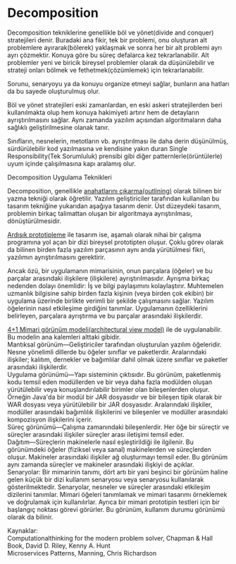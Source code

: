 # Decomposition

Decomposition tekniklerine genellikle böl ve yönet(divide and conquer) stratejileri denir. Buradaki ana fikir, tek bir problemi, onu oluşturan alt problemlere ayırarak(bölerek) yaklaşmak ve sonra her bir alt problemi ayrı ayrı çözmektir. Konuya göre bu süreç defalarca kez tekrarlanabilir.
Alt problemler yeni ve biricik bireysel problemler olarak da düşünülebilir ve strateji onları bölmek ve fethetmek(çözümlemek) için tekrarlanabilir.

Sorunu, senaryoyu ya da konuyu organize etmeyi sağlar, bunların ana hatları da bu sayede oluşturulmuş olur. 

Böl ve yönet stratejileri eski zamanlardan, en eski askeri stratejilerden beri kullanılmakta olup hem konuya hakimiyeti artırır hem de detayların ayrıştırılmasını sağlar. Aynı zamanda yazılım açısından algoritmaların daha sağlıklı geliştirilmesine olanak tanır.

Sınıfların, nesnelerin, metotların vb. ayrıştırılması ile daha derin düşünülmüş, sürdürülebilir kod yazılmasına ve kendisine yakın duran Single Responsibility(Tek Sorumluluk) prensibi gibi diğer patternlerle(örüntülerle) uyum içinde çalışılmasına kapı aralamış olur.

Decomposition Uygulama Teknikleri

Decomposition, genellikle <ins>anahatlarını çıkarma(outlining)</ins> olarak bilinen bir yazma tekniği olarak öğretilir. Yazılım geliştiriciler tarafından kullanılan bu tasarım tekniğine yukarıdan aşağıya tasarım denir. Üst düzeydeki tasarım, problemin birkaç talimattan oluşan bir algoritmaya ayrıştırılması, dönüştürülmesidir. 

<ins>Ardışık prototipleme</ins> ile tasarım ise, aşamalı olarak nihai bir çalışma programına yol açan bir dizi bireysel prototipten oluşur. Çoklu görev olarak da bilinen birden fazla yazılım parçasının aynı anda yürütülmesi fikri, yazılımın ayrıştırılmasını gerektirir.

Ancak özü, bir uygulamanın mimarisinin, onun parçalara (öğeler) ve bu parçalar arasındaki ilişkilere (ilişkilere) ayrıştırılmasıdır. Ayrışma birkaç nedenden dolayı önemlidir: İş ve bilgi paylaşımını kolaylaştırır. Muhtemelen uzmanlık bilgisine sahip birden fazla kişinin (veya birden çok ekibin) bir uygulama üzerinde birlikte verimli bir şekilde çalışmasını sağlar. Yazılım öğelerinin nasıl etkileşime girdiğini tanımlar. Uygulamanın özelliklerini belirleyen, parçalara ayrıştırma ve bu parçalar arasındaki ilişkilerdir.

<ins>4+1 Mimari görünüm modeli(architectural view model)</ins> ile de uygulanabilir. Bu modelin ana kalemleri alttaki gibidir.  
Mantıksal görünüm—Geliştiriciler tarafından oluşturulan yazılım öğeleridir. Nesne yönelimli dillerde bu öğeler sınıflar ve paketlerdir. Aralarındaki ilişkiler; kalıtım, dernekler ve bağımlılar dahil olmak üzere sınıflar ve paketler arasındaki ilişkilerdir.  
Uygulama görünümü—Yapı sisteminin çıktısıdır. Bu görünüm, paketlenmiş kodu temsil eden modüllerden ve bir veya daha fazla modülden oluşan yürütülebilir veya konuşlandırılabilir birimler olan bileşenlerden oluşur. Örneğin Java'da bir modül bir JAR dosyasıdır ve bir bileşen tipik olarak bir WAR dosyası veya yürütülebilir bir JAR dosyasıdır. Aralarındaki ilişkiler, modüller arasındaki bağımlılık ilişkilerini ve bileşenler ve modüller arasındaki kompozisyon ilişkilerini içerir.  
Süreç görünümü—Çalışma zamanındaki bileşenlerdir. Her öğe bir süreçtir ve süreçler arasındaki ilişkiler süreçler arası iletişimi temsil eder.  
Dağıtım—Süreçlerin makinelerle nasıl eşleştirildiği ile ilgilenir. Bu görünümdeki öğeler (fiziksel veya sanal) makinelerden ve süreçlerden oluşur. Makineler arasındaki ilişkiler ağ oluşturmayı temsil eder. Bu görünüm aynı zamanda süreçler ve makineler arasındaki ilişkiyi de açıklar.  
Senaryolar: Bir mimarinin tanımı, dört artı bir yani beşinci bir görünüm haline gelen küçük bir dizi kullanım senaryosu veya senaryosu kullanılarak gösterilmektedir. Senaryolar, nesneler ve süreçler arasındaki etkileşim dizilerini tanımlar. Mimari öğeleri tanımlamak ve mimari tasarımı örneklemek ve doğrulamak için kullanılırlar. Ayrıca bir mimari prototipin testleri için bir başlangıç noktası görevi görürler. Bu görünüm, kullanım durumu görünümü olarak da bilinir.         

  
  
Kaynaklar:  
Computationalthinking for the modern problem solver, Chapman & Hall Book, David D. Riley, Kenny A. Hunt  
Microservices Patterns, Manning, Chris Richardson
